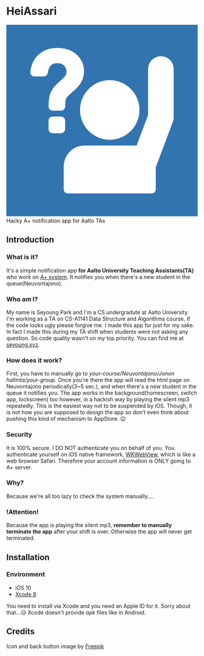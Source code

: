 # HeiAssari
![Icon](README_images/icon.png)
Hacky A+ notification app for Aalto TAs

## Introduction

### What is it?
It's a simple notification app **for Aalto University Teaching Assistants(TA)** who work on [A+ system](https://plus.cs.hut.fi/). It notifies you when there's a new student in the queue(Neuvontajono).

### Who am I?
My name is Seyoung Park and I'm a CS undergradute at Aalto University. I'm working as a TA on CS-A1141 Data Structure and Algorithms course. If the code looks ugly please forgive me. I made this app for just for my sake. In fact I made this during my TA shift when students were not asking any question. So code quality wasn't on my top priority. You can find me at [seyoung.xyz](http://seyoung.xyz/).

### How does it work?
First, you have to manually go to *your-course/Neuvontajono/Jonon hallinta/your-group*. Once you're there the app will read the html page on Neuvontajono periodically(3~5 sec.), and when there's a new student in the queue it notifies you. The app works in the background(homescreen, switch app, lockscreen) too however, in a hackish way by playing the silent mp3 repeatedly. This is the easiest way not to be suspended by iOS. Though, it is not how you are supposed to design the app so don't even think about pushing this kind of mechanism to AppStore. 😉

### Security
It is 100% secure. I DO NOT authenticate you on behalf of you. You authenticate yourself on iOS native framework, [WKWebView](https://developer.apple.com/reference/webkit/wkwebview), which is like a web browser Safari. Therefore your account information is ONLY going to A+ server.

### Why?
Because we're all too lazy to check the system manually....

### !Attention!
Because the app is playing the silent mp3, **remember to manually terminate the app** after your shift is over. Otherwise the app will never get terminated.


## Installation

### Environment
* iOS 10
* [Xcode 8](https://developer.apple.com/xcode/)

You need to install via Xcode and you need an Apple ID for it. Sorry about that...😥 Xcode doesn't provide *apk* files like in Android.

## Credits
Icon and back button image by [Freepik](http://www.freepik.com)
